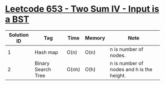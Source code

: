 # [Leetcode 653 - Two Sum IV - Input is a BST](https://leetcode.com/problems/two-sum-iv-input-is-a-bst/)

| Solution ID | Tag | Time | Memory | Note |
| ----------- | --- | ---- | ------ | ---- |
| 1 | Hash map | O(n) | O(n) | n is number of nodes. |
| 2 | Binary Search Tree | O(nh) | O(h) | n is number of nodes and h is the height. |
